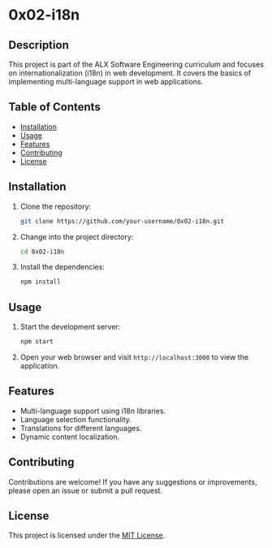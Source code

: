 # 0x02-i18n

## Description
This project is part of the ALX Software Engineering curriculum and focuses on internationalization (i18n) in web development. It covers the basics of implementing multi-language support in web applications.

## Table of Contents
- [Installation](#installation)
- [Usage](#usage)
- [Features](#features)
- [Contributing](#contributing)
- [License](#license)

## Installation
1. Clone the repository:
    ```bash
    git clone https://github.com/your-username/0x02-i18n.git
    ```
2. Change into the project directory:
    ```bash
    cd 0x02-i18n
    ```
3. Install the dependencies:
    ```bash
    npm install
    ```

## Usage
1. Start the development server:
    ```bash
    npm start
    ```
2. Open your web browser and visit `http://localhost:3000` to view the application.

## Features
- Multi-language support using i18n libraries.
- Language selection functionality.
- Translations for different languages.
- Dynamic content localization.

## Contributing
Contributions are welcome! If you have any suggestions or improvements, please open an issue or submit a pull request.

## License
This project is licensed under the [MIT License](LICENSE).